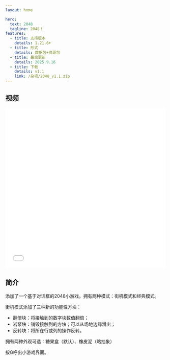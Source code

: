 ```yaml
---
layout: home

hero:
  text: 2048
  tagline: 2048！
features:
  - title: 支持版本
    details: 1.21.6+
  - title: 形式
    details: 数据包+资源包
  - title: 最后更新
    details: 2025.9.16
  - title: 下载
    details: v1.1
    link: /杂项/2048_v1.1.zip
---
```


## 视频

<iframe src="//player.bilibili.com/player.html?bvid=BV1t9pCz1Eo1&autoplay=0" 
        frameborder="0" 
        width="100%" 
        height="500" 
        allowfullscreen="true">
</iframe>

## 简介

添加了一个基于对话框的2048小游戏。拥有两种模式：街机模式和经典模式。

街机模式添加了三种新的功能性方块：
- 翻倍块：将接触到的数字块数值翻倍；
- 岩浆块：销毁接触到的方块；可以从场地边缘滑出；
- 反转块：将所在行或列的操作反转。

拥有两种外观可选：糖果盒（默认）、橡皮泥（略抽象）

按G呼出小游戏界面。